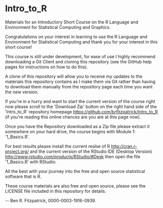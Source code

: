 # Intro_to_R
Materials for an Introductory Short Course on the R Language and Environment for Statistical Computing and Graphics.

Congratulations on your interest in learning to use the R Language and Environment for Statistical Computing and thank you for your interest in this short course!

This course is still under development, for ease of use I highly recommend downloading a Git Client and cloning this repository (see the GitHub help pages for instructions on how to do this).

A clone of this repository will allow you to receive my updates to the materials this repository contains as I make them via Git rather than having to download them manually from the repository page each time you want the new version.

If you're in a hurry and want to start the current version of the course right now please scroll to the 'Download Zip' button on the right hand side of the 'Intro_to_R' repository homepage <https://github.com/brfitzpatrick/Intro_to_R> (if you're reading this online chances are you are at this page now).

Once you have the Repository downloaded as a Zip file please extract it somewhere on your hard drive, the course begins with Module 1: '1_Basics.R'.

For best results please install the current realse of R <http://cran.r-project.org/> and the current version of the RStudio IDE (Desktop Version) <http://www.rstudio.com/products/RStudio/#Desk> then open the file '1_Basics.R' with RStudio.

All the best with your journey into the free and open source statistical software that is R.

These course materials are also free and open source, please see the LICENSE file included in this repository for details.

  -- Ben R. Fitzpatrick, 0000-0003-1916-0939.


